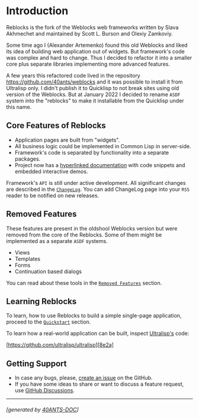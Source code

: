 <a id="x-28REBLOCKS-2FDOC-2FINDEX-3A-40README-2040ANTS-DOC-2FLOCATIVES-3ASECTION-29"></a>

# Introduction

Reblocks is the fork of the Weblocks web frameworks written by Slava Akhmechet
and maintained by Scott L. Burson and Olexiy Zamkoviy.

Some time ago I (Alexander Artemenko) found this old Weblocks and liked its idea
of building web application out of widgets. But framework's code was complex
and hard to change. Thus I decided to refactor it into a smaller core plus
separate libraries implementing more advanced features.

A few years this refactored code lived in the repository https://github.com/40ants/weblocks and
it was possible to install it from Ultralisp only. I didn't publish it
to Quicklisp to not break sites using old version of the Weblocks. But at January 2022
I decided to rename `ASDF` system into the "reblocks" to make it installable from
the Quicklisp under this name.

<a id="core-features-of-reblocks"></a>

## Core Features of Reblocks

* Application pages are built from "widgets".
* All business logic could be implemented in Common Lisp in server-side.
* Framework's code is separated by functionality into a separate packages.
* Project now has a [hyperlinked documentation][22e2]
  with code snippets and embedded interactive demos.

Framework's `API` is still under active development. All significant changes are
described in the [`ChangeLog`][6f26]. You can add ChangeLog page
into your `RSS` reader to be notified on new releases.

<a id="removed-features"></a>

## Removed Features

These features are present in the oldshool Weblocks version but were removed
from the core of the Reblocks. Some of them might be implemented as a separate `ASDF`
systems.

* Views
* Templates
* Forms
* Continuation based dialogs

You can read about these tools in the [`Removed Features`][c521] section.

<a id="learning-reblocks"></a>

## Learning Reblocks

To learn, how to use Reblocks to build a simple single-page application, proceed to the
[`Quickstart`][ebbe] section.

To learn how a real-world application can be built,
inspect [Ultralisp's][2a0d] code:

[https://github.com/ultralisp/ultralisp][8e2a]

<a id="getting-support"></a>

## Getting Support

* In case any bugs, please, [create an issue][f11d] on the GitHub.
* If you have some ideas to share or want to discuss a feature request, use [GitHub Discussions][562e].


[6f26]: changelog.html#x-28REBLOCKS-2FDOC-2FCHANGELOG-3A-40CHANGELOG-2040ANTS-DOC-2FLOCATIVES-3ASECTION-29
[22e2]: https://40ants.com/reblocks/
[562e]: https://github.com/40ants/reblocks/discussions
[f11d]: https://github.com/40ants/reblocks/issues
[8e2a]: https://github.com/ultralisp/ultralisp
[2a0d]: https://ultralisp.org
[ebbe]: quickstart.html#x-28REBLOCKS-2FDOC-2FQUICKSTART-3A-40QUICKSTART-2040ANTS-DOC-2FLOCATIVES-3ASECTION-29
[c521]: removed-features.html#x-28REBLOCKS-2FDOC-2FINDEX-3A-3A-40REMOVED-FEATURES-2040ANTS-DOC-2FLOCATIVES-3ASECTION-29

* * *
###### [generated by [40ANTS-DOC](https://40ants.com/doc/)]
